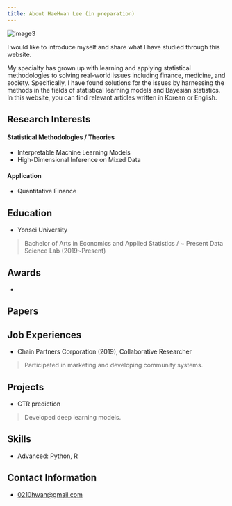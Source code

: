```yaml
---
title: About HaeHwan Lee (in preparation)
---
```


![image3](/assets/img/sample/avatar.jpg)

I would like to introduce myself and share what I have studied through this website.

My specialty has grown up with learning and applying statistical methodologies to solving real-world issues including finance, medicine, and society. Specifically, I have found solutions for the issues by harnessing the methods in the fields of statistical learning models and Bayesian statistics. In this website, you can find relevant articles written in Korean or English. 


## Research Interests
#### Statistical Methodologies / Theories
+ Interpretable Machine Learning Models
+ High-Dimensional Inference on Mixed Data

#### Application
+ Quantitative Finance


## Education
+ Yonsei University
> Bachelor of Arts in Economics and Applied Statistics / ~ Present
> Data Science Lab (2019~Present)


## Awards
+   

## Papers


## Job Experiences
+ Chain Partners Corporation (2019), Collaborative Researcher
> Participated in marketing and developing community systems.

## Projects
+ CTR prediction
> Developed deep learning models.

## Skills
+ Advanced: Python, R


## Contact Information
+ 0210hwan@gmail.com
